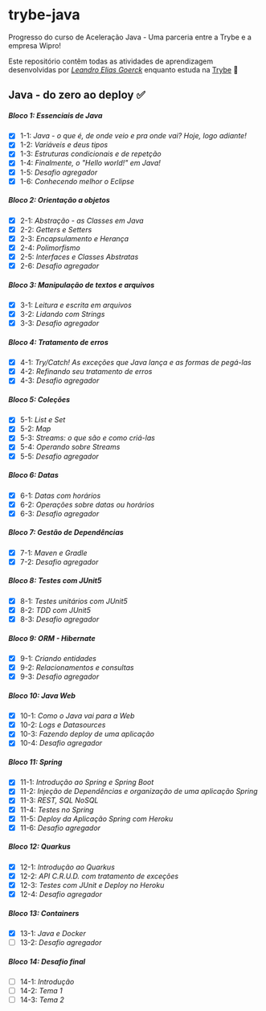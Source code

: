 # trybe-java
Progresso do curso de Aceleração Java - Uma parceria entre a Trybe e a empresa Wipro!

Este repositório contêm todas as atividades de aprendizagem desenvolvidas por _[Leandro Elias Goerck](https://www.linkedin.com/in/leandro-elias-goerck-29933a203)_ enquanto estuda na [Trybe](https://www.betrybe.com/) :rocket:

## Java - do zero ao deploy :white_check_mark:

##### Bloco 1: Essenciais de Java

- [x] 1-1: _Java - o que é, de onde veio e pra onde vai? Hoje, logo adiante!_
- [x] 1-2: _Variáveis e deus tipos_
- [x] 1-3: _Estruturas condicionais e de repetção_
- [x] 1-4: _Finalmente, o "Hello world!" em Java!_
- [x] 1-5: _Desafio agregador_
- [x] 1-6: _Conhecendo melhor o Eclipse_

##### Bloco 2: Orientação a objetos

- [x] 2-1: _Abstração - as Classes em Java_
- [x] 2-2: _Getters e Setters_
- [x] 2-3: _Encapsulamento e Herança_
- [x] 2-4: _Polimorfismo_
- [x] 2-5: _Interfaces e Classes Abstratas_
- [x] 2-6: _Desafio agregador_

##### Bloco 3: Manipulação de textos e arquivos

- [x] 3-1: _Leitura e escrita em arquivos_
- [x] 3-2: _Lidando com Strings_
- [x] 3-3: _Desafio agregador_

##### Bloco 4: Tratamento de erros

- [x] 4-1: _Try/Catch! As exceções que Java lança e as formas de pegá-las_
- [x] 4-2: _Refinando seu tratamento de erros_
- [x] 4-3: _Desafio agregador_

##### Bloco 5: Coleções

- [x] 5-1: _List e Set_
- [x] 5-2: _Map_
- [x] 5-3: _Streams: o que são e como criá-las_
- [x] 5-4: _Operando sobre Streams_
- [x] 5-5: _Desafio agregador_

##### Bloco 6: Datas

- [x] 6-1: _Datas com horários_
- [x] 6-2: _Operações sobre datas ou horários_
- [x] 6-3: _Desafio agregador_

##### Bloco 7: Gestão de Dependências

- [x] 7-1: _Maven e Gradle_
- [x] 7-2: _Desafio agregador_

##### Bloco 8: Testes com JUnit5

- [x] 8-1: _Testes unitários com JUnit5_
- [x] 8-2: _TDD com JUnit5_
- [x] 8-3: _Desafio agregador_

##### Bloco 9: ORM - Hibernate

- [x] 9-1: _Criando entidades_
- [x] 9-2: _Relacionamentos e consultas_
- [x] 9-3: _Desafio agregador_

##### Bloco 10: Java Web

- [x] 10-1: _Como o Java vai para a Web_
- [x] 10-2: _Logs e Datasources_
- [x] 10-3: _Fazendo deploy de uma aplicação_
- [x] 10-4: _Desafio agregador_

##### Bloco 11: Spring

- [x] 11-1: _Introdução ao Spring e Spring Boot_
- [x] 11-2: _Injeção de Dependências e organização de uma aplicação Spring_
- [x] 11-3: _REST, SQL NoSQL_
- [x] 11-4: _Testes no Spring_
- [x] 11-5: _Deploy da Aplicação Spring com Heroku_
- [x] 11-6: _Desafio agregador_

##### Bloco 12: Quarkus

- [x] 12-1: _Introdução ao Quarkus_
- [x] 12-2: _API C.R.U.D. com tratamento de exceções_
- [x] 12-3: _Testes com JUnit e Deploy no Heroku_
- [x] 12-4: _Desafio agregador_

##### Bloco 13: Containers

- [x] 13-1: _Java e Docker_
- [ ] 13-2: _Desafio agregador_

##### Bloco 14: Desafio final

- [ ] 14-1: _Introdução_
- [ ] 14-2: _Tema 1_
- [ ] 14-3: _Tema 2_
